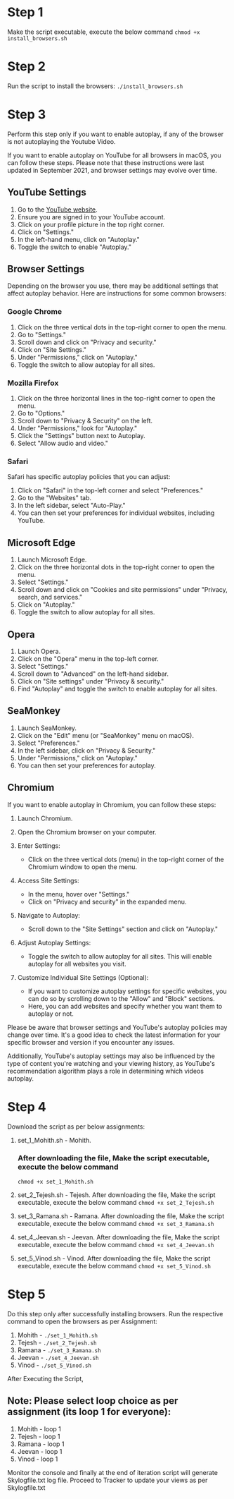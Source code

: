 # Step 1
Make the script executable, execute the below command
`chmod +x install_browsers.sh`

# Step 2
Run the script to install the browsers:
`./install_browsers.sh`

# Step 3
Perform this step only if you want to enable autoplay, if any of the browser is not autoplaying the Youtube Video.

If you want to enable autoplay on YouTube for all browsers in macOS, you can follow these steps. Please note that these instructions were last updated in September 2021, and browser settings may evolve over time.

## YouTube Settings

1. Go to the [YouTube website](https://www.youtube.com).
2. Ensure you are signed in to your YouTube account.
3. Click on your profile picture in the top right corner.
4. Click on "Settings."
5. In the left-hand menu, click on "Autoplay."
6. Toggle the switch to enable "Autoplay."

## Browser Settings

Depending on the browser you use, there may be additional settings that affect autoplay behavior. Here are instructions for some common browsers:

### Google Chrome

1. Click on the three vertical dots in the top-right corner to open the menu.
2. Go to "Settings."
3. Scroll down and click on "Privacy and security."
4. Click on "Site Settings."
5. Under "Permissions," click on "Autoplay."
6. Toggle the switch to allow autoplay for all sites.

### Mozilla Firefox

1. Click on the three horizontal lines in the top-right corner to open the menu.
2. Go to "Options."
3. Scroll down to "Privacy & Security" on the left.
4. Under "Permissions," look for "Autoplay."
5. Click the "Settings" button next to Autoplay.
6. Select "Allow audio and video."

### Safari

Safari has specific autoplay policies that you can adjust:

1. Click on "Safari" in the top-left corner and select "Preferences."
2. Go to the "Websites" tab.
3. In the left sidebar, select "Auto-Play."
4. You can then set your preferences for individual websites, including YouTube.


## Microsoft Edge

1. Launch Microsoft Edge.
2. Click on the three horizontal dots in the top-right corner to open the menu.
3. Select "Settings."
4. Scroll down and click on "Cookies and site permissions" under "Privacy, search, and services."
5. Click on "Autoplay."
6. Toggle the switch to allow autoplay for all sites.

## Opera

1. Launch Opera.
2. Click on the "Opera" menu in the top-left corner.
3. Select "Settings."
4. Scroll down to "Advanced" on the left-hand sidebar.
5. Click on "Site settings" under "Privacy & security."
6. Find "Autoplay" and toggle the switch to enable autoplay for all sites.

## SeaMonkey

1. Launch SeaMonkey.
2. Click on the "Edit" menu (or "SeaMonkey" menu on macOS).
3. Select "Preferences."
4. In the left sidebar, click on "Privacy & Security."
5. Under "Permissions," click on "Autoplay."
6. You can then set your preferences for autoplay.

## Chromium

If you want to enable autoplay in Chromium, you can follow these steps:

1. Launch Chromium.
2. Open the Chromium browser on your computer.
3. Enter Settings:
   - Click on the three vertical dots (menu) in the top-right corner of the Chromium window to open the menu.

4. Access Site Settings:
   - In the menu, hover over "Settings."
   - Click on "Privacy and security" in the expanded menu.

5. Navigate to Autoplay:
   - Scroll down to the "Site Settings" section and click on "Autoplay."

6. Adjust Autoplay Settings:
   - Toggle the switch to allow autoplay for all sites. This will enable autoplay for all websites you visit.

7. Customize Individual Site Settings (Optional):
   - If you want to customize autoplay settings for specific websites, you can do so by scrolling down to the "Allow" and "Block" sections.
   - Here, you can add websites and specify whether you want them to autoplay or not.


Please be aware that browser settings and YouTube's autoplay policies may change over time. It's a good idea to check the latest information for your specific browser and version if you encounter any issues.

Additionally, YouTube's autoplay settings may also be influenced by the type of content you're watching and your viewing history, as YouTube's recommendation algorithm plays a role in determining which videos autoplay.

# Step 4
Download the script as per below assignments:
1. set_1_Mohith.sh - Mohith.
   
   ### After downloading the file, Make the script executable, execute the below command
   `chmod +x set_1_Mohith.sh`
2. set_2_Tejesh.sh - Tejesh.
   After downloading the file, Make the script executable, execute the below command
   `chmod +x set_2_Tejesh.sh`
3. set_3_Ramana.sh - Ramana.
   After downloading the file, Make the script executable, execute the below command
   `chmod +x set_3_Ramana.sh`
4. set_4_Jeevan.sh - Jeevan.
   After downloading the file, Make the script executable, execute the below command
   `chmod +x set_4_Jeevan.sh`
5. set_5_Vinod.sh - Vinod.
   After downloading the file, Make the script executable, execute the below command
   `chmod +x set_5_Vinod.sh`


# Step 5
Do this step only after successfully installing browsers.
Run the respective command to open the browsers as per Assignment:
1. Mohith - `./set_1_Mohith.sh`
2. Tejesh - `./set_2_Tejesh.sh`
3. Ramana - `./set_3_Ramana.sh`
4. Jeevan - `./set_4_Jeevan.sh`
5. Vinod - `./set_5_Vinod.sh`

After Executing the Script,

## Note: Please select loop choice as per assignment (its loop 1 for everyone):
1. Mohith - loop 1
2. Tejesh - loop 1
3. Ramana - loop 1
4. Jeevan - loop 1
5. Vinod - loop 1

Monitor the console and finally at the end of iteration script will generate Skylogfile.txt log file.
Proceed to Tracker to update your views as per Skylogfile.txt
